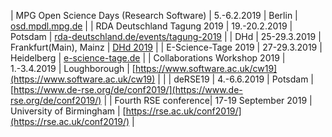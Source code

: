 | MPG Open Science Days (Research Software) | 5.-6.2.2019 | Berlin | [osd.mpdl.mpg.de](http://osd.mpdl.mpg.de) |
| RDA Deutschland Tagung 2019 | 19.-20.2.2019 | Potsdam | [rda-deutschland.de/events/tagung-2019](https://www.rda-deutschland.de/events/tagung-2019) |
| DHd | 25-29.3.2019 | Frankfurt(Main), Mainz | [DHd 2019](http://dhd2019.org) |
| E-Science-Tage 2019 | 27-29.3.2019 | Heidelberg | [e-science-tage.de](https://e-science-tage.de) |
| Collaborations Workshop 2019 | 1.-3.4.2019 | Loughborough | [https://www.software.ac.uk/cw19](https://www.software.ac.uk/cw19) | |
| deRSE19 | 4.-6.6.2019 | Potsdam | [https://www.de-rse.org/de/conf2019/](https://www.de-rse.org/de/conf2019/) |
| Fourth RSE conference| 17-19 September 2019 | University of Birmingham | [https://rse.ac.uk/conf2019/](https://rse.ac.uk/conf2019/) |